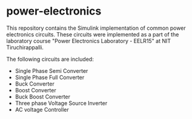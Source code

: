 # power-electronics
This repository contains the Simulink implementation of common power electronics circuits. 
These circuits were implemented as a part of the laboratory course "Power Electronics Laboratory - EELR15" at NIT Tiruchirappalli.

The following circuits are included:
- Single Phase Semi Converter
- Single Phase Full Converter
- Buck Converter
- Boost Converter
- Buck Boost Converter
- Three phase Voltage Source Inverter
- AC voltage Controller









